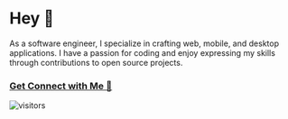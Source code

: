 # Hey 👋
As a software engineer, I specialize in crafting web, mobile, and desktop applications. I have a passion for coding and enjoy expressing my skills through contributions to open source projects.

### [Get Connect with Me 🚀](https://linktr.ee/BalaG) 
![visitors](https://visitor-badge.laobi.icu/badge?page_id=balaji-sivasakthi.balaji-sivasakthi)
